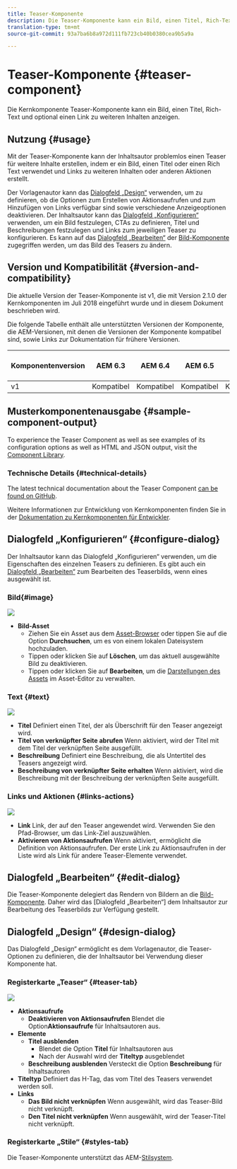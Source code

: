 ```yaml
---
title: Teaser-Komponente
description: Die Teaser-Komponente kann ein Bild, einen Titel, Rich-Text und optional einen Link zu weiteren Inhalten anzeigen.
translation-type: tm+mt
source-git-commit: 93a7ba6b8a972d111fb723cb40b0380cea9b5a9a

---
```



# Teaser-Komponente {#teaser-component}

Die Kernkomponente Teaser-Komponente kann ein Bild, einen Titel, Rich-Text und optional einen Link zu weiteren Inhalten anzeigen.

## Nutzung {#usage}

Mit der Teaser-Komponente kann der Inhaltsautor problemlos einen Teaser für weitere Inhalte erstellen, indem er ein Bild, einen Titel oder einen Rich Text verwendet und Links zu weiteren Inhalten oder anderen Aktionen erstellt.

Der Vorlagenautor kann das [Dialogfeld „Design“](#design-dialog) verwenden, um zu definieren, ob die Optionen zum Erstellen von Aktionsaufrufen und zum Hinzufügen von Links verfügbar sind sowie verschiedene Anzeigeoptionen deaktivieren. Der Inhaltsautor kann das [Dialogfeld „Konfigurieren“](#configure-dialog) verwenden, um ein Bild festzulegen, CTAs zu definieren, Titel und Beschreibungen festzulegen und Links zum jeweiligen Teaser zu konfigurieren. Es kann auf das [Dialogfeld „Bearbeiten“](image.md#edit-dialog) der [Bild-Komponente](image.md) zugegriffen werden, um das Bild des Teasers zu ändern.

## Version und Kompatibilität {#version-and-compatibility}

Die aktuelle Version der Teaser-Komponente ist v1, die mit Version 2.1.0 der Kernkomponenten im Juli 2018 eingeführt wurde und in diesem Dokument beschrieben wird.

Die folgende Tabelle enthält alle unterstützten Versionen der Komponente, die AEM-Versionen, mit denen die Versionen der Komponente kompatibel sind, sowie Links zur Dokumentation für frühere Versionen.

| Komponentenversion | AEM 6.3 | AEM 6.4 | AEM 6.5 | AEM als Cloud Service |
|---|---|---|---|---|
| v1 | Kompatibel | Kompatibel | Kompatibel | Kompatibel |

## Musterkomponentenausgabe {#sample-component-output}

To experience the Teaser Component as well as see examples of its configuration options as well as HTML and JSON output, visit the [Component Library](https://adobe.com/go/aem_cmp_library_teaser).

### Technische Details {#technical-details}

The latest technical documentation about the Teaser Component [can be found on GitHub](https://adobe.com/go/aem_cmp_tech_teaser_v1).

Weitere Informationen zur Entwicklung von Kernkomponenten finden Sie in der [Dokumentation zu Kernkomponenten für Entwickler](/help/developing/overview.md).

## Dialogfeld „Konfigurieren“ {#configure-dialog}

Der Inhaltsautor kann das Dialogfeld „Konfigurieren“ verwenden, um die Eigenschaften des einzelnen Teasers zu definieren. Es gibt auch ein [Dialogfeld „Bearbeiten“](#edit-dialog) zum Bearbeiten des Teaserbilds, wenn eines ausgewählt ist.

### Bild{#image}

![](/help/assets/screen_shot_2018-07-03at104125.png)

* **Bild-Asset**
   * Ziehen Sie ein Asset aus dem [Asset-Browser](https://docs.adobe.com/content/help/en/experience-manager-cloud-service/sites/authoring/fundamentals/environment-tools.html) oder tippen Sie auf die Option **Durchsuchen**, um es von einem lokalen Dateisystem hochzuladen.
   * Tippen oder klicken Sie auf **Löschen**, um das aktuell ausgewählte Bild zu deaktivieren.
   * Tippen oder klicken Sie auf **Bearbeiten**, um die [Darstellungen des Assets](https://docs.adobe.com/content/help/en/experience-manager-cloud-service/assets/manage/manage-digital-assets.html) im Asset-Editor zu verwalten.

### Text {#text}

![](/help/assets/screen_shot_2018-07-03at104138.png)

* **Titel**
Definiert einen Titel, der als Überschrift für den Teaser angezeigt wird.
* **Titel von verknüpfter Seite abrufen**
Wenn aktiviert, wird der Titel mit dem Titel der verknüpften Seite ausgefüllt.
* **Beschreibung**
Definiert eine Beschreibung, die als Untertitel des Teasers angezeigt wird.
* **Beschreibung von verknüpfter Seite erhalten**
Wenn aktiviert, wird die Beschreibung mit der Beschreibung der verknüpften Seite ausgefüllt.

### Links und Aktionen {#links-actions}

![](/help/assets/screen_shot_2018-07-03at104146.png)

* **Link**
Link, der auf den Teaser angewendet wird. Verwenden Sie den Pfad-Browser, um das Link-Ziel auszuwählen.
* **Aktivieren von Aktionsaufrufen**
Wenn aktiviert, ermöglicht die Definition von Aktionsaufrufen. Der erste Link zu Aktionsaufrufen in der Liste wird als Link für andere Teaser-Elemente verwendet.

## Dialogfeld „Bearbeiten“ {#edit-dialog}

Die Teaser-Komponente delegiert das Rendern von Bildern an die [Bild-Komponente](image.md). Daher wird das [Dialogfeld „Bearbeiten“] dem Inhaltsautor zur Bearbeitung des Teaserbilds zur Verfügung gestellt.

## Dialogfeld „Design“ {#design-dialog}

Das Dialogfeld „Design“ ermöglicht es dem Vorlagenautor, die Teaser-Optionen zu definieren, die der Inhaltsautor bei Verwendung dieser Komponente hat.

### Registerkarte „Teaser“ {#teaser-tab}

![](/help/assets/screen_shot_2018-07-03at105958.png)

* **Aktionsaufrufe**
   * **Deaktivieren von Aktionsaufrufen**
Blendet die Option**Aktionsaufrufe** für Inhaltsautoren aus.
* **Elemente**
   * **Titel ausblenden**
      * Blendet die Option **Titel** für Inhaltsautoren aus
      * Nach der Auswahl wird der **Titeltyp** ausgeblendet
   * **Beschreibung ausblenden**
Versteckt die Option **Beschreibung** für Inhaltsautoren
* **Titeltyp**
Definiert das H-Tag, das vom Titel des Teasers verwendet werden soll.
* **Links**
   * **Das Bild nicht verknüpfen**
Wenn ausgewählt, wird das Teaser-Bild nicht verknüpft.
   * **Den Titel nicht verknüpfen**
Wenn ausgewählt, wird der Teaser-Titel nicht verknüpft.

### Registerkarte „Stile“ {#styles-tab}

Die Teaser-Komponente unterstützt das AEM-[Stilsystem](/help/get-started/authoring.md#component-styling).
